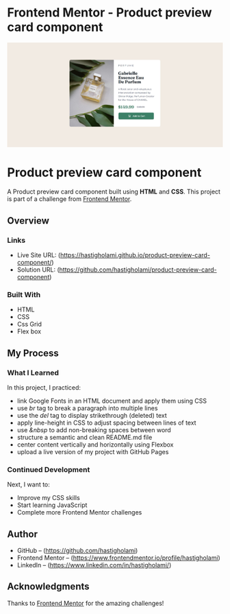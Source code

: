 # Frontend Mentor - Product preview card component

![Screenshot](./pre.jpg)

# Product preview card component

A Product preview card component built using **HTML** and **CSS**. This project is part of a challenge from [Frontend Mentor](https://www.frontendmentor.io).

## Overview

### Links

- Live Site URL: (https://hastigholami.github.io/product-preview-card-component/)
- Solution URL: (https://github.com/hastigholami/product-preview-card-component)

### Built With

- HTML
- CSS 
- Css Grid
- Flex box

## My Process

### What I Learned

In this project, I practiced:
- link Google Fonts in an HTML document and apply them using CSS
- use *br* tag to break a paragraph into multiple lines
- use the *del* tag to display strikethrough (deleted) text
- apply line-height in CSS to adjust spacing between lines of text
- use *&nbsp* to add non-breaking spaces between word
- structure a semantic and clean README.md file
- center content vertically and horizontally using Flexbox
- upload a live version of my project with GitHub Pages 

### Continued Development

Next, I want to:
- Improve my CSS skills
- Start learning JavaScript
- Complete more Frontend Mentor challenges

## Author

- GitHub – (https://github.com/hastigholami)
- Frontend Mentor – (https://www.frontendmentor.io/profile/hastigholami)
- LinkedIn – (https://www.linkedin.com/in/hastigholami/)

## Acknowledgments

Thanks to [Frontend Mentor](https://www.frontendmentor.io) for the amazing challenges!
